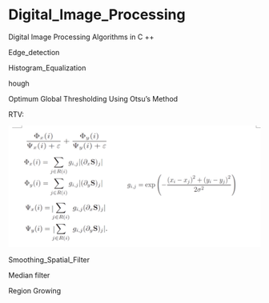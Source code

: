 # Digital_Image_Processing
Digital Image Processing Algorithms in C ++

Edge_detection

Histogram_Equalization

hough

Optimum Global Thresholding Using Otsu’s Method

RTV:

![Alt text](rtv.png)

Smoothing_Spatial_Filter

Median filter

Region Growing
